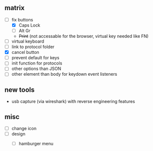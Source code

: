 
## matrix

- [ ] fix buttons
  - [x] Caps Lock
  - [ ] Alt Gr
  - ~~Print~~ (not accessable for the browser, virtual key needed like FN)
- [ ] virtual keyboard
- [ ] link to protocol folder
- [x] cancel button
- [ ] prevent default for keys
- [ ] init function for protocols
- [ ] other options than JSON
- [ ] other element than body for keydown event listeners

## new tools

- usb capture (via wireshark) with reverse engineering features

## misc

- [ ] change icon
- [ ] design
  - [ ] hamburger menu
  
